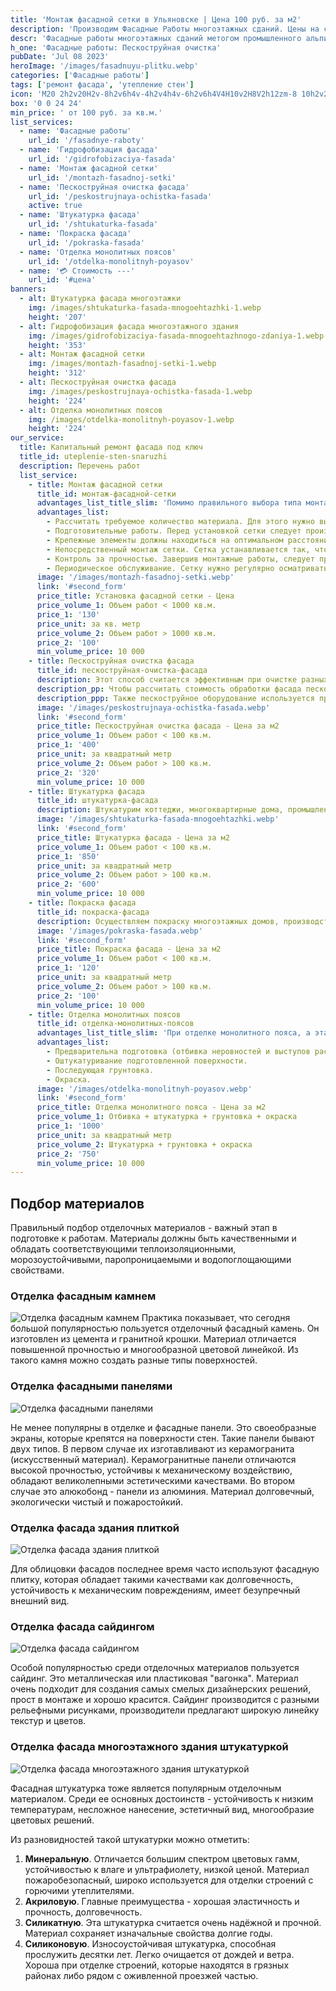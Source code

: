 ```yaml
---
title: 'Монтаж фасадной сетки в Ульяновске | Цена 100 руб. за м2'
description: 'Производим Фасадные Работы многоэтажных сданий. Цены на сайте. Звоните!'
descr: 'Фасадные работы многоэтажных сданий метогом промышленного альпинизма под ключ.'
h_one: 'Фасадные работы: Пескоструйная очистка'
pubDate: 'Jul 08 2023'
heroImage: '/images/fasadnuyu-plitku.webp'
categories: ['Фасадные работы']
tags: ['ремонт фасада', 'утепление стен']
icon: 'M20 2h2v20H2v-8h2v6h4v-4h2v4h4v-6h2v6h4V4H10v2H8V2h12zm-8 10h2v2h-2v-2zm-2-2h2v2h-2v-2zm-2 0V8h2v2H8zm-2 2v-2h2v2H6zm0 0H4v2h2v-2zm10-6h2v2h-2V6zm-2 0h-2v2h2V6zm2 4h2v2h-2v-2z'
box: '0 0 24 24'
min_price: ' от 100 руб. за кв.м.'
list_services:
  - name: 'Фасадные работы'
    url_id: '/fasadnye-raboty'
  - name: 'Гидрофобизация фасада'
    url_id: '/gidrofobizaciya-fasada'
  - name: 'Монтаж фасадной сетки'
    url_id: '/montazh-fasadnoj-setki'
  - name: 'Пескоструйная очистка фасада'
    url_id: '/peskostrujnaya-ochistka-fasada'
    active: true
  - name: 'Штукатурка фасада'
    url_id: '/shtukaturka-fasada'
  - name: 'Покраска фасада'
    url_id: '/pokraska-fasada'
  - name: 'Отделка монолитных поясов'
    url_id: '/otdelka-monolitnyh-poyasov'
  - name: '💳 Стоимость ---'
    url_id: '#цена'
banners:
  - alt: Штукатурка фасада многоэтажки
    img: /images/shtukaturka-fasada-mnogoehtazhki-1.webp
    height: '207'
  - alt: Гидрофобизация фасада многоэтажного здания
    img: /images/gidrofobizaciya-fasada-mnogoehtazhnogo-zdaniya-1.webp
    height: '353'
  - alt: Монтаж фасадной сетки
    img: /images/montazh-fasadnoj-setki-1.webp
    height: '312'
  - alt: Пескоструйная очистка фасада
    img: /images/peskostrujnaya-ochistka-fasada-1.webp
    height: '224'
  - alt: Отделка монолитных поясов
    img: /images/otdelka-monolitnyh-poyasov-1.webp
    height: '224'
our_service:
  title: Капитальный ремонт фасада под ключ
  title_id: uteplenie-sten-snaruzhi
  description: Перечень работ
  list_service:
    - title: Монтаж фасадной сетки
      title_id: монтаж-фасадной-сетки
      advantages_list_title_slim: 'Помимо правильного выбора типа монтажной сетки, важно обратить внимание еще на несколько моментов:'
      advantages_list:
        - Рассчитать требуемое количество материала. Для этого нужно вычислить площадь, на которую требуется закрепить сетку с учетом высоты строения, и других конкретного особенностей объекта.
        - Подготовительные работы. Перед установкой сетки следует произвести очистку поверхности от пыли и иных загрязнений, убедиться в надежности крепления крепежных элементов.
        - Крепежные элементы должны находиться на оптимальном расстоянии друг от друга и обеспечивать надёжную фиксацию сетки. Важно, чтобы они обладали хорошей прочностью и могли гарантированно выдерживать вес сетки и рабочих.
        - Непосредственный монтаж сетки. Сетка устанавливается так, чтобы опасные участки были полностью закрыты и безопасность людей была гарантирована. При необходимости сетка обрезается, либо сворачивается в рулон для удобного перемещения.
        - Контроль за прочностью. Завершив монтажные работы, следует проверить насколько надёжно сетка удерживается на поверхности и не представляет ли она опасности для людей.
        - Периодическое обслуживание. Сетку нужно регулярно осматривать на повреждения либо другие факторы, снижающие её эффективность. Выбирая тип изделия и осуществляя её монтаж нужно придерживаться определенных стандартов и требований по безопасности. Эти показатели могут отличаться и зависят от особенностей эксплуатации сетки.
      image: '/images/montazh-fasadnoj-setki.webp'
      link: '#second_form'
      price_title: Установка фасадной сетки - Цена
      price_volume_1: Объем работ < 1000 кв.м.
      price_1: '130'
      price_unit: за кв. метр
      price_volume_2: Объем работ > 1000 кв.м.
      price_2: '100'
      min_volume_price: 10 000
    - title: Пескоструйная очистка фасада
      title_id: пескоструйная-очистка-фасада
      description: Этот способ считается эффективным при очистке разных поверхностей от всевозможных загрязнений. Для пескоструйной обработки требуется специальное оборудование. Мельчайшие частицы абразива под напором воздуха быстро и качественно очищают обрабатываемую поверхность.
      description_pp: Чтобы рассчитать стоимость обработки фасада пескоструйным оборудованием, нужно сначала рассчитать площадь обрабатываемой поверхности. Общая цена определяется исходя из стоимости очистки одного квадратного метра поверхности. Расценки могут меняться, это главным образом зависит от состояния очищаемой поверхности, сложности работ, применяемого абразива (это может быть песок, стеклянные шарики, частицы металла).
      description_ppp: Также пескоструйное оборудование используется при очистке поверхностей различных металлоконструкций, в том числе трубопроводов, кузовов автомобилей и т.п. Как правило, пескоструйную чистку проводят при подготовительной работе перед покраской.
      image: '/images/peskostrujnaya-ochistka-fasada.webp'
      link: '#second_form'
      price_title: Пескоструйная очистка фасада - Цена за м2
      price_volume_1: Объем работ < 100 кв.м.
      price_1: '400'
      price_unit: за квадратный метр
      price_volume_2: Объем работ > 100 кв.м.
      price_2: '320'
      min_volume_price: 10 000
    - title: Штукатурка фасада
      title_id: штукатурка-фасада
      description: Штукатурим коттеджи, многоквартирные дома, промышленные помещения. Учитывая особенности объекта, пожелания заказчика, технологические требования поможем в оптимальном выборе фасадных материалов. Проконсультируем, где в Казани можно приобрести материалы по низким расценкам.
      image: '/images/shtukaturka-fasada-mnogoehtazhki.webp'
      link: '#second_form'
      price_title: Штукатурка фасада - Цена за м2
      price_volume_1: Объем работ < 100 кв.м.
      price_1: '850'
      price_unit: за квадратный метр
      price_volume_2: Объем работ > 100 кв.м.
      price_2: '600'
      min_volume_price: 10 000
    - title: Покраска фасада
      title_id: покраска-фасада
      description: Осуществляем покраску многоэтажных домов, производственных помещений, промышленных построек. В соответствии с заданием заказчика и учитывая технологические требования к работам поможем оптимально подобрать необходимые материалы и подскажем, где в Казани можно приобрести материалы по низким расценкам.
      image: '/images/pokraska-fasada.webp'
      link: '#second_form'
      price_title: Покраска фасада - Цена за м2
      price_volume_1: Объем работ < 100 кв.м.
      price_1: '120'
      price_unit: за квадратный метр
      price_volume_2: Объем работ > 100 кв.м.
      price_2: '100'
      min_volume_price: 10 000
    - title: Отделка монолитных поясов
      title_id: отделка-монолитных-поясов
      advantages_list_title_slim: 'При отделке монолитного пояса, а эта работа является финишной при отделке фасада монолитно-кирпичного строения, рабочий процесс делится на несколько этапов:'
      advantages_list:
        - Предварительна подготовка (отбивка неровностей и выступов раствора).
        - Оштукатуривание подготовленной поверхности.
        - Последующая грунтовка.
        - Окраска.
      image: '/images/otdelka-monolitnyh-poyasov.webp'
      link: '#second_form'
      price_title: Отделка монолитного пояса - Цена за м2
      price_volume_1: Отбивка + штукатурка + грунтовка + окраска
      price_1: '1000'
      price_unit: за квадратный метр
      price_volume_2: Штукатурка + грунтовка + окраска
      price_2: '750'
      min_volume_price: 10 000
---
```


## Подбор материалов

Правильный подбор отделочных материалов - важный этап в подготовке к работам. Материалы должны быть качественными и обладать соответствующими теплоизоляционными, морозоустойчивыми, паропроницаемыми и водопоглощающими свойствами.

### Отделка фасадным камнем

![Отделка фасадным камнем](/images/fasadnyj-kamen.webp)
Практика показывает, что сегодня большой популярностью пользуется отделочный фасадный камень. Он изготовлен из цемента и гранитной крошки. Материал отличается повышенной прочностью и многообразной цветовой линейкой. Из такого камня можно создать разные типы поверхностей.

### Отделка фасадными панелями

![Отделка фасадными панелями](/images/fasadnye-paneli.webp)

Не менее популярны в отделке и фасадные панели. Это своеобразные экраны, которые крепятся на поверхности стен. Такие панели бывают двух типов. В первом случае их изготавливают из керамогранита (искусственный материал). Керамогранитные панели отличаются высокой прочностью, устойчивы к механическому воздействию, обладают великолепными эстетическими качествами. Во втором случае это алюкобонд - панели из алюминия. Материал долговечный, экологически чистый и пожаростойкий.

### Отделка фасада здания плиткой

![Отделка фасада здания плиткой](/images/fasadnuyu-plitku.webp)

Для облицовки фасадов последнее время часто используют фасадную плитку, которая обладает такими качествами как долговечность, устойчивость к механическим повреждениям, имеет безупречный внешний вид.

### Отделка фасада сайдингом

![Отделка фасада сайдингом](/images/sajding-na-mnogoehtazhkah.webp)

Особой популярностью среди отделочных материалов пользуется сайдинг. Это металлическая или пластиковая "вагонка". Материал очень подходит для создания самых смелых дизайнерских решений, прост в монтаже и хорошо красится. Сайдинг производится с разными рельефными рисунками, производители предлагают широкую линейку текстур и цветов.

### Отделка фасада многоэтажного здания штукатуркой

![Отделка фасада многоэтажного здания штукатуркой](/images/otdelka-fasada-mnogoehtazhnogo-zdaniya-shtukaturkoj.webp)

Фасадная штукатурка тоже является популярным отделочным материалом. Среди ее основных достоинств - устойчивость к низким температурам, несложное нанесение, эстетичный вид, многообразие цветовых решений.

Из разновидностей такой штукатурки можно отметить:

1. **Минеральную**. Отличается большим спектром цветовых гамм, устойчивостью к влаге и ультрафиолету, низкой ценой. Материал пожаробезопасный, широко используется для отделки строений с горючими утеплителями.
2. **Акриловую**. Главные преимущества - хорошая эластичность и прочность, долговечность.
3. **Силикатную**. Эта штукатурка считается очень надёжной и прочной. Материал сохраняет изначальные свойства долгие годы.
4. **Силиконовую**. Износоустойчивая штукатурка, способная прослужить десятки лет. Легко очищается от дождей и ветра. Хороша при отделке строений, которые находятся в грязных районах либо рядом с оживленной проезжей частью.

